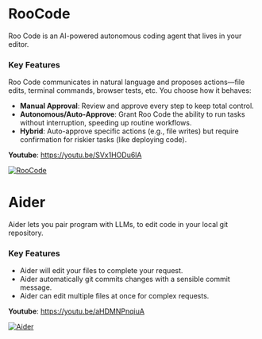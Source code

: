 # RooCode

Roo Code is an AI-powered autonomous coding agent that lives in your editor.

### Key Features

Roo Code communicates in natural language and proposes actions—file edits, terminal commands, browser tests, etc. You choose how it behaves:

- **Manual Approval**: Review and approve every step to keep total control.
- **Autonomous/Auto-Approve**: Grant Roo Code the ability to run tasks without interruption, speeding up routine workflows.
- **Hybrid**: Auto-approve specific actions (e.g., file writes) but require confirmation for riskier tasks (like deploying code).

**Youtube**: https://youtu.be/SVx1HODu6lA  

[![RooCode](https://img.youtube.com/vi/SVx1HODu6lA/0.jpg)](https://www.youtube.com/watch?v=SVx1HODu6lA)

# Aider

Aider lets you pair program with LLMs, to edit code in your local git repository.

### Key Features

- Aider will edit your files to complete your request.
- Aider automatically git commits changes with a sensible commit message.
- Aider can edit multiple files at once for complex requests.

**Youtube**: https://youtu.be/aHDMNPnqiuA  

[![Aider](https://img.youtube.com/vi/aHDMNPnqiuA/0.jpg)](https://www.youtube.com/watch?v=aHDMNPnqiuA)





